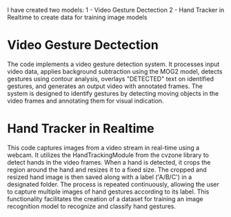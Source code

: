 I have created two models:
1 - Video Gesture Dectection
2 - Hand Tracker in Realtime to create data for training image models

# **Video Gesture Dectection**

The code implements a video gesture detection system. It processes input video data, applies background subtraction using the MOG2 model, detects gestures using contour analysis, overlays "DETECTED" text on identified gestures, and generates an output video with annotated frames. The system is designed to identify gestures by detecting moving objects in the video frames and annotating them for visual indication. 
# **Hand Tracker in Realtime**

This code captures images from a video stream in real-time using a webcam. It utilizes the HandTrackingModule from the cvzone library to detect hands in the video frames. When a hand is detected, it crops the region around the hand and resizes it to a fixed size. The cropped and resized hand image is then saved along with a label ('A/B/C') in a designated folder. The process is repeated continuously, allowing the user to capture multiple images of hand gestures according to its label. This functionality facilitates the creation of a dataset for training an image recognition model to recognize and classify hand gestures.
